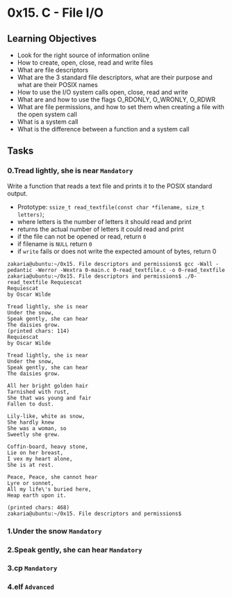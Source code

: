 # 0x15. C - File I/O

## Learning Objectives

- Look for the right source of information online
- How to create, open, close, read and write files
- What are file descriptors
- What are the 3 standard file descriptors, what are their purpose and what are their POSIX names
- How to use the I/O system calls open, close, read and write
- What are and how to use the flags O_RDONLY, O_WRONLY, O_RDWR
- What are file permissions, and how to set them when creating a file with the open system call
- What is a system call
- What is the difference between a function and a system call

## Tasks

### 0.Tread lightly, she is near `Mandatory`

Write a function that reads a text file and prints it to the POSIX standard output.

- Prototype: `ssize_t read_textfile(const char *filename, size_t letters)`; 
- where letters is the number of letters it should read and print 
- returns the actual number of letters it could read and print 
- if the file can not be opened or read, return `0` 
- if filename is `NULL` return `0` 
- if `write` fails or does not write the expected amount of bytes, return 0

```shell
zakaria@ubuntu:~/0x15. File descriptors and permissions$ gcc -Wall -pedantic -Werror -Wextra 0-main.c 0-read_textfile.c -o 0-read_textfile
zakaria@ubuntu:~/0x15. File descriptors and permissions$ ./0-read_textfile Requiescat
Requiescat
by Oscar Wilde

Tread lightly, she is near
Under the snow,
Speak gently, she can hear
The daisies grow.
(printed chars: 114)
Requiescat
by Oscar Wilde

Tread lightly, she is near
Under the snow,
Speak gently, she can hear
The daisies grow.

All her bright golden hair
Tarnished with rust,
She that was young and fair
Fallen to dust.

Lily-like, white as snow,
She hardly knew
She was a woman, so
Sweetly she grew.

Coffin-board, heavy stone,
Lie on her breast,
I vex my heart alone,
She is at rest.

Peace, Peace, she cannot hear
Lyre or sonnet,
All my life\'s buried here,
Heap earth upon it.

(printed chars: 468)
zakaria@ubuntu:~/0x15. File descriptors and permissions$
```

### 1.Under the snow `Mandatory`


### 2.Speak gently, she can hear `Mandatory`


### 3.cp `Mandatory`


### 4.elf `Advanced`


